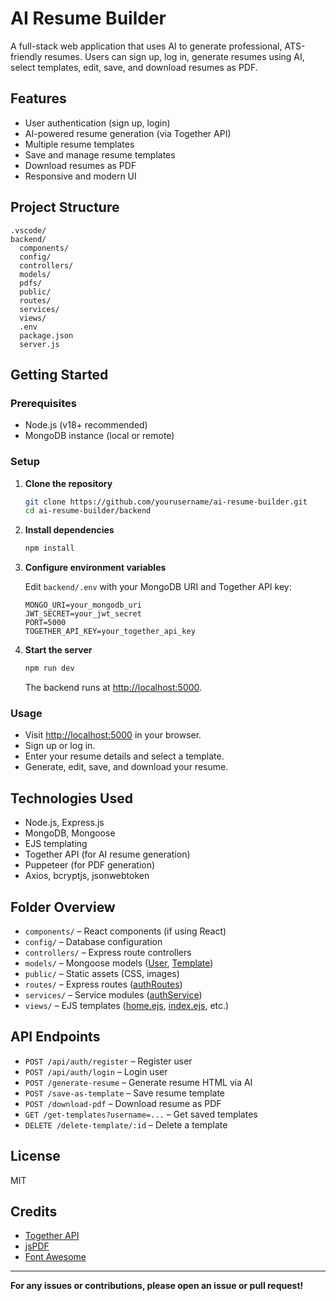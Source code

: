 # AI Resume Builder

A full-stack web application that uses AI to generate professional, ATS-friendly resumes. Users can sign up, log in, generate resumes using AI, select templates, edit, save, and download resumes as PDF.

## Features

- User authentication (sign up, login)
- AI-powered resume generation (via Together API)
- Multiple resume templates
- Save and manage resume templates
- Download resumes as PDF
- Responsive and modern UI

## Project Structure

```
.vscode/
backend/
  components/
  config/
  controllers/
  models/
  pdfs/
  public/
  routes/
  services/
  views/
  .env
  package.json
  server.js
```

## Getting Started

### Prerequisites

- Node.js (v18+ recommended)
- MongoDB instance (local or remote)

### Setup

1. **Clone the repository**

   ```sh
   git clone https://github.com/yourusername/ai-resume-builder.git
   cd ai-resume-builder/backend
   ```

2. **Install dependencies**

   ```sh
   npm install
   ```

3. **Configure environment variables**

   Edit `backend/.env` with your MongoDB URI and Together API key:

   ```
   MONGO_URI=your_mongodb_uri
   JWT_SECRET=your_jwt_secret
   PORT=5000
   TOGETHER_API_KEY=your_together_api_key
   ```

4. **Start the server**

   ```sh
   npm run dev
   ```

   The backend runs at [http://localhost:5000](http://localhost:5000).

### Usage

- Visit [http://localhost:5000](http://localhost:5000) in your browser.
- Sign up or log in.
- Enter your resume details and select a template.
- Generate, edit, save, and download your resume.

## Technologies Used

- Node.js, Express.js
- MongoDB, Mongoose
- EJS templating
- Together API (for AI resume generation)
- Puppeteer (for PDF generation)
- Axios, bcryptjs, jsonwebtoken

## Folder Overview

- `components/` – React components (if using React)
- `config/` – Database configuration
- `controllers/` – Express route controllers
- `models/` – Mongoose models ([User](backend/models/User.js), [Template](backend/models/Template.js))
- `public/` – Static assets (CSS, images)
- `routes/` – Express routes ([authRoutes](backend/routes/authRoutes.js))
- `services/` – Service modules ([authService](backend/services/authService.js))
- `views/` – EJS templates ([home.ejs](backend/views/home.ejs), [index.ejs](backend/views/index.ejs), etc.)

## API Endpoints

- `POST /api/auth/register` – Register user
- `POST /api/auth/login` – Login user
- `POST /generate-resume` – Generate resume HTML via AI
- `POST /save-as-template` – Save resume template
- `POST /download-pdf` – Download resume as PDF
- `GET /get-templates?username=...` – Get saved templates
- `DELETE /delete-template/:id` – Delete a template

## License

MIT

## Credits

- [Together API](https://www.together.ai/)
- [jsPDF](https://github.com/parallax/jsPDF)
- [Font Awesome](https://fontawesome.com/)

---

**For any issues or contributions, please open an issue or pull request!**
